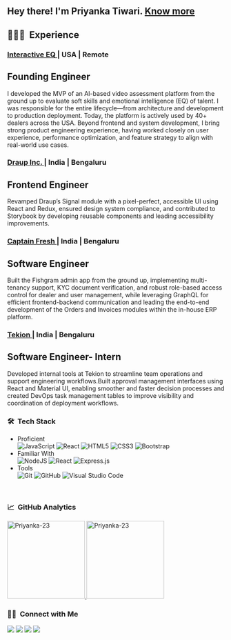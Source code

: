 <h2> Hey there! I'm Priyanka Tiwari. <a href="https://drive.google.com/file/d/1Kdj9jQydQOjwnzfRDrpxwmXxFlXzQ0Ue/view?usp=sharing">Know more</a></h2>

<h2> 👨🏻‍💻 &nbsp;Experience </h2>
<h3> <a href="https://interactiveeq.com/">Interactive EQ </a> | USA | Remote</h3>
<h2>Founding Engineer</h2>
<section> I developed the MVP of an AI-based video assessment platform from the ground up to evaluate soft skills and emotional intelligence (EQ) of talent. I was responsible for the entire lifecycle—from architecture and development to production deployment. Today, the platform is actively used by 40+ dealers across the USA. Beyond frontend and system development, I bring strong product engineering experience, having worked closely on user experience, performance optimization, and feature strategy to align with real-world use cases. </section>
<h3> <a href="https://draup.com/">Draup Inc. </a> | India | Bengaluru</h3>
<h2>Frontend Engineer</h2>
<section> Revamped Draup’s Signal module with a pixel-perfect, accessible UI using React and Redux, ensured design system compliance, and contributed to Storybook by developing reusable components and leading accessibility improvements. </section>
<h3> <a href="https://www.captainfresh.in/">Captain Fresh </a> | India | Bengaluru</h3>
<h2>Software Engineer</h2>
<section> Built the Fishgram admin app from the ground up, implementing multi-tenancy support, KYC document verification, and robust role-based access control for dealer and user management, while leveraging GraphQL for efficient frontend-backend communication and leading the end-to-end development of the Orders and Invoices modules within the in-house ERP platform. </section>
<h3> <a href="https://tekion.com/">Tekion </a> | India | Bengaluru</h3>
<h2>Software Engineer- Intern</h2>
<section> Developed internal tools at Tekion to streamline team operations and support engineering workflows.Built approval management interfaces using React and Material UI, enabling smoother and faster decision processes and created DevOps task management tables to improve visibility and coordination of deployment workflows.</section>

<h3> 🛠 &nbsp;Tech Stack</h3>

- <section>Proficient</section>
  <img alt="JavaScript" src="https://img.shields.io/badge/javascript-%23323330.svg?style=for-the-badge&logo=javascript&logoColor=%23F7DF1E"/>
   <img alt="React" src="https://img.shields.io/badge/react-%2320232a.svg?style=for-the-badge&logo=react&logoColor=%2361DAFB"/>
    <img alt="HTML5" src="https://img.shields.io/badge/html5-%23E34F26.svg?style=for-the-badge&logo=html5&logoColor=white"/>
  <img alt="CSS3" src="https://img.shields.io/badge/css3-%231572B6.svg?style=for-the-badge&logo=css3&logoColor=white"/>
  <img alt="Bootstrap" src="https://img.shields.io/badge/bootstrap-%23563D7C.svg?style=for-the-badge&logo=bootstrap&logoColor=white"/>
- <section>Familiar With</section>
   <img alt="NodeJS" src="https://img.shields.io/badge/node.js-%2343853D.svg?style=for-the-badge&logo=node.js&logoColor=white"/>
  <img alt="React" src="https://img.shields.io/badge/react-%2320232a.svg?style=for-the-badge&logo=react&logoColor=%2361DAFB"/>
  <img alt="Express.js" src="https://img.shields.io/badge/express.js-%23404d59.svg?style=for-the-badge"/>
  
- <section>Tools</section>
  <img alt="Git" src="https://img.shields.io/badge/git-%23F05033.svg?style=for-the-badge&logo=git&logoColor=white"/>
  <img alt="GitHub" src="https://img.shields.io/badge/github-%23121011.svg?style=for-the-badge&logo=github&logoColor=white"/>
  <img alt="Visual Studio Code" src="https://img.shields.io/badge/VisualStudioCode-0078d7.svg?style=for-the-badge&logo=visual-studio-code&logoColor=white"/>


<br/>

<h3> 📈 &nbsp;GitHub Analytics </h3>


<a href="https://github.com/Priyanka-23">
  <img height="180em" src="https://github-readme-stats.vercel.app/api?username=Priyanka-23&show_icons=true&theme=merko&locale=en" alt="Priyanka-23" />
    
  <img height="180em" src="https://github-readme-stats.vercel.app/api/top-langs?username=Priyanka-23&show_icons=true&theme=tokyonight&locale=en&layout=compact" alt="Priyanka-23" />
</a>


<br/>

<h3> 🤝🏻 &nbsp;Connect with Me </h3>

<p align="left">

<a href="mailto:priyankatiwary23@gmail.com"><img src="https://img.shields.io/badge/-priyankatiwary23@gmail.com-D14836?style=flat&logo=Gmail&logoColor=white"/></a>
 <a href="https://www.linkedin.com/in/priyanka-tiwari-bb4468163"><img src="https://img.shields.io/badge/-Priyanka%20Tiwari-0077B5?style=flat&logo=Linkedin&logoColor=white"/></a>
  <a href="https://www.codechef.com/users/pt_23"><img src="https://img.shields.io/badge/Codechef-pt_23-D14836?style=flat&logo=Codechef&logoColor=black"/></a>
  <a href="https://leetcode.com/priyankatiwary23/"><img src="https://img.shields.io/badge/Leetcode-priyankatiwary23-D14836?style=flat&logo=Leetcode&logoColor=yellow"/></a>
</p>
